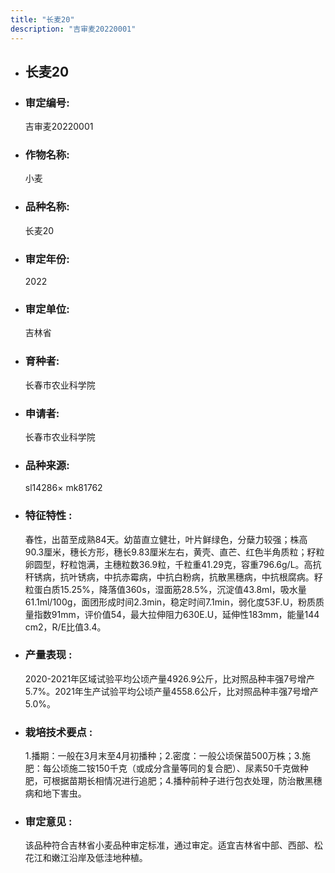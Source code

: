 ```yaml
---
title: "长麦20"
description: "吉审麦20220001"
---
```

* ## 长麦20
* ###  审定编号:  
   吉审麦20220001

*  ### 作物名称:  
   小麦

*   ###  品种名称: 
    长麦20

*   ### 审定年份: 
    2022

*   ### 审定单位:  
    吉林省

*   ### 育种者:  
    长春市农业科学院

*   ### 申请者:  
    长春市农业科学院

*   ### 品种来源:  
    sl14286× mk81762

*   ### 特征特性 : 
    春性，出苗至成熟84天。幼苗直立健壮，叶片鲜绿色，分蘖力较强；株高90.3厘米，穗长方形，穗长9.83厘米左右，黄壳、直芒、红色半角质粒；籽粒卵圆型，籽粒饱满，主穗粒数36.9粒，千粒重41.29克，容重796.6g/L。高抗秆锈病，抗叶锈病，中抗赤霉病，中抗白粉病，抗散黑穗病，中抗根腐病。籽粒蛋白质15.25%，降落值360s，湿面筋28.5%，沉淀值43.8ml，吸水量61.1ml/100g，面团形成时间2.3min，稳定时间7.1min，弱化度53F.U，粉质质量指数91mm，评价值54，最大拉伸阻力630E.U，延伸性183mm，能量144 cm2，R/E比值3.4。

*   ### 产量表现 : 
    2020-2021年区域试验平均公顷产量4926.9公斤，比对照品种丰强7号增产5.7%。2021年生产试验平均公顷产量4558.6公斤，比对照品种丰强7号增产5.0%。

*   ### 栽培技术要点 : 
    1.播期：一般在3月末至4月初播种；2.密度：一般公顷保苗500万株；3.施肥：每公顷施二铵150千克（或成分含量等同的复合肥）、尿素50千克做种肥，可根据苗期长相情况进行追肥；4.播种前种子进行包衣处理，防治散黑穗病和地下害虫。

*   ### 审定意见 : 
    该品种符合吉林省小麦品种审定标准，通过审定。适宜吉林省中部、西部、松花江和嫩江沿岸及低洼地种植。
